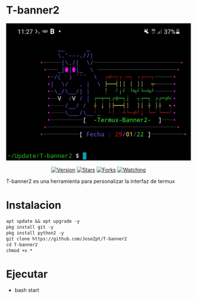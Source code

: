# T-banner2

![](https://raw.githubusercontent.com/JoseZpt/T-banner2/master/data/image_T-banner2.jpg)
<div align="center">
<a href="#"><img title="Version" src="https://img.shields.io/badge/Version-2.0-green.svg?style=flat-square"></a>
<a href="https://github.com/JoseZpt/T-banner2/stargazers/"><img title="Stars" src="https://img.shields.io/github/stars/JoseZpt/T-banner2?color=red&style=flat-square"></a>
<a href="https://github.com/JoseZpt/T-banner2/network/members"><img title="Forks" src="https://img.shields.io/github/forks/JoseZpt/T-banner2?color=red&style=flat-square"></a>
<a href="https://github.com/JoseZpt/T-banner2/watchers"><img title="Watching" src="https://img.shields.io/github/watchers/JoseZpt/T-banner2?label=Watchers&color=blue&style=flat-square"></a>
</div>

T-banner2 es una herramienta para personalizar la interfaz de termux

# Instalacion 
```
apt update && apt upgrade -y
pkg install git -y
pkg install python2 -y
git clone https://github.com/JoseZpt/T-banner2
cd T-banner2
chmod +x *
```
# Ejecutar
* bash start 
